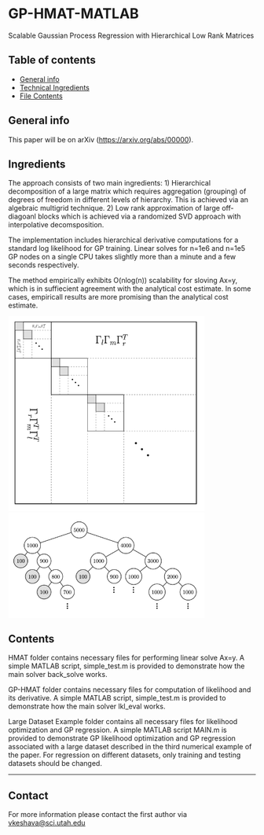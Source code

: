 # GP-HMAT-MATLAB
Scalable Gaussian Process Regression with Hierarchical Low Rank Matrices


## Table of contents
* [General info](#general-info)
* [Technical Ingredients](#ingredients)
* [File Contents](#contents)

## General info
This paper will be on arXiv (https://arxiv.org/abs/00000).
## Ingredients
The approach consists of two main ingredients: 1) Hierarchical decomposition of a large matrix which requires aggregation (grouping) of degrees of freedom in different levels of hierarchy. This is achieved via an algebraic multigrid technique. 2) Low rank approximation of large off-diagoanl blocks which is achieved via a randomized SVD approach with interpolative decomsposition. 

The implementation includes hierarchical derivative computations for a standard log likelihood for GP training. Linear solves for n=1e6 and n=1e5 GP nodes on a single CPU takes slightly more than a minute and a few seconds respectively.

The method empirically exhibits O(nlog(n)) scalability for sloving Ax=y, which is in suffiecient agreement with the analytical cost estimate. In some cases, empiricall results are more promising than the analytical cost estimate.  

<img src="matrix_self1.png" width="400">  <img src="tree1.png" width="400" style="vertical-align:top"> 

 
## Contents
HMAT folder contains necessary files for performing linear solve Ax=y. A simple MATLAB script, simple_test.m is provided to demonstrate how the main solver back_solve works. 

GP-HMAT folder contains necessary files for computation of likelihood and its derivative. A simple MATLAB script, simple_test.m is provided to demonstrate how the main solver lkl_eval works. 

Large Dataset Example folder contains all necessary files for likelihood optimization and GP regression. A simple MATLAB script MAIN.m is provided to demonstrate GP likelihood optimization and GP regression associated with a large dataset described in the third numerical example of the paper.  For regression on different datasets, only training and testing datasets should be changed. 

______________________
## Contact
For more information please contact the first author via vkeshava@sci.utah.edu
